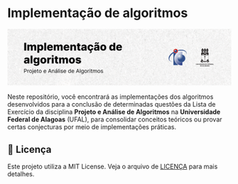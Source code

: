 # Implementação de algoritmos

<picture>
  <source media="(prefers-color-scheme: dark)" srcset="./.github/cover.png">
  <source media="(prefers-color-scheme: light)" srcset="./.github/cover_light.png">
  <img alt="Implementação de algoritmos" src="/.github/cover_light.png">
</picture>

Neste repositório, você encontrará as implementações dos algoritmos desenvolvidos para a conclusão de determinadas questões da Lista de Exercício da disciplina **Projeto e Análise de Algoritmos** na **Universidade Federal de Alagoas** (UFAL), para consolidar conceitos teóricos ou provar certas conjecturas por meio de implementações práticas.

## 📝 Licença

Este projeto utiliza a MIT License. Veja o arquivo de [LICENÇA](LICENSE) para mais detalhes.